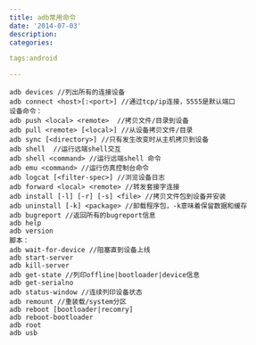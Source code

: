 ```yaml
---
title: adb常用命令
date: '2014-07-03'
description:
categories:

tags:android

---
```


	adb devices //列出所有的连接设备
	adb connect <host>[:<port>] //通过tcp/ip连接，5555是默认端口
	设备命令：
	adb push <local> <remote>  //拷贝文件/目录到设备
	adb pull <remote> [<local>] //从设备拷贝文件/目录
	adb sync [<directory>] //只有发生改变时从主机拷贝到设备
	adb shell  //运行远端shell交互
	adb shell <command> //运行远端shell 命令
	adb emu <command> //运行仿真控制台命令
	adb logcat [<filter-spec>] //浏览设备日志
	adb forward <local> <remote> //转发套接字连接
	adb install [-l] [-r] [-s] <file> //拷贝文件包到设备并安装
	adb uninstall [-k] <package> //卸载程序包，-k意味着保留数据和缓存
	adb bugreport //返回所有的bugreport信息
	adb help
	adb version
	脚本：
	adb wait-for-device //阻塞直到设备上线
	adb start-server
	adb kill-server
	adb get-state //列印offline|bootloader|device信息
	adb get-serialno
	adb status-window //连续列印设备状态
	adb remount //重装载/system分区
	adb reboot [bootloader|recomry]
	adb reboot-bootloader
	adb root
	adb usb


